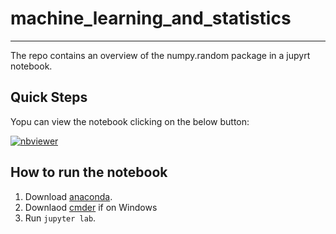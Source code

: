 # machine_learning_and_statistics

***

The repo contains an overview of the numpy.random package in a jupyrt notebook.

## Quick Steps 

Yopu can view the notebook clicking on the below button:

[![nbviewer](https://raw.githubusercontent.com/jupyter/design/master/logos/Badges/nbviewer_badge.svg)](https://nbviewer.jupyter.org/github/conor1982/machine_learning_and_statistics/blob/main/numpy-random.ipynb)

## How to run the notebook

1. Download [anaconda]().
2. Downlaod [cmder]() if on Windows
3. Run `jupyter lab`.